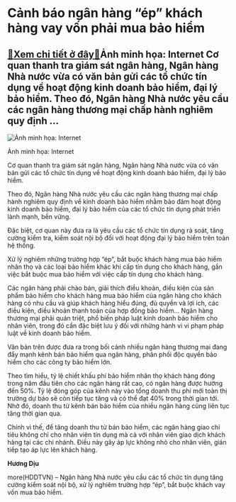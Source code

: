 Cảnh báo ngân hàng “ép” khách hàng vay vốn phải mua bảo hiểm
============================================================

[:gift:Xem chi tiết ở đây:gift:](https://hddtvn.com/canh-bao-ngan-hang-ep-khach-hang-vay-von-phai-mua-bao-hiem/)Ảnh minh họa: Internet Cơ quan thanh tra giám sát ngân hàng, Ngân hàng Nhà nước vừa có văn bản gửi các tổ chức tín dụng về hoạt động kinh doanh bảo hiểm, đại lý bảo hiểm. Theo đó, Ngân hàng Nhà nước yêu cầu các ngân hàng thương mại chấp hành nghiêm quy định …
-------------------------------------------------------------------------------------------------------------------------------------------------------------------------------------------------------------------------------------------------------------------





![Ảnh minh họa: Internet](https://hddtvn.com/wp-content/uploads/2021/01/3921_fed-rate-hikes-to-benefit-vnd-in-2019.jpg "Ảnh minh họa: Internet")


Ảnh minh họa: Internet



Cơ quan thanh tra giám sát ngân hàng, Ngân hàng Nhà nước vừa có văn bản gửi các tổ chức tín dụng về hoạt động kinh doanh bảo hiểm, đại lý bảo hiểm.


Theo đó, Ngân hàng Nhà nước yêu cầu các ngân hàng thương mại chấp hành nghiêm quy định về kinh doanh bảo hiểm nhằm bảo đảm hoạt động kinh doanh bảo hiểm, đại lý bảo hiểm của các tổ chức tín dụng phát triển lành mạnh, bền vững.


Đặc biệt, cơ quan này đưa ra là yêu cầu các tổ chức tín dụng rà soát, tăng cường kiểm tra, kiểm soát nội bộ đối với hoạt động đại lý bảo hiểm trên toàn hệ thống.


Xử lý nghiêm những trường hợp “ép”, bắt buộc khách hàng mua bảo hiểm nhân thọ và các loại bảo hiểm khác khi cấp tín dụng cho khách hàng, gắn việc bắt buộc mua bảo hiểm với việc cấp tín dụng cho khách hàng.


Các ngân hàng phải chào bán, giải thích điều khoản, điều kiện của sản phẩm bảo hiểm cho khách hàng mua bảo hiểm của ngân hàng cho khách hàng có nhu cầu và giúp khách hàng hiểu đúng, đủ quyền và lợi ích, các điều kiện, điều khoản thanh toán của hợp đồng bảo hiểm… Ngân hàng thương mại phải quán triệt, phổ biến pháp luật kinh doanh bảo hiểm cho nhân viên, trong đó cần đặc biệt lưu ý đối với những hành vi vi phạm pháp luật về kinh doanh bảo hiểm.


Văn bản trên được đưa ra trong bối cảnh nhiều ngân hàng thương mại đang đẩy mạnh kênh bán bảo hiểm qua ngân hàng, phân phối độc quyền bảo hiểm cho các công ty bảo hiểm lớn.


Theo tìm hiểu, tỷ lệ chiết khấu phí bảo hiểm nhân thọ khách hàng đóng trong năm đầu tiên cho các ngân hàng rất cao, có ngân hàng được hưởng đến 50%. Tỷ lệ đóng góp của kênh này vào tổng doanh thu phí mới toàn thị trường dự báo sẽ còn tiếp tục tăng và có thể đạt 40% trong thời gian tới. Nhờ đó, doanh thu từ kênh bán bảo hiểm của nhiều ngân hàng cũng liên tục tăng thời gian qua.


Chính vì thế, để tăng doanh thu từ bán bảo hiểm, các ngân hàng giao chỉ tiêu không chỉ cho nhân viên tín dụng mà cả với nhân viên giao dịch khách hàng tại các chi nhánh. Điều này gây áp lực không nhỏ cho nhân viên, gián tiếp tạo áp lực lên khách hàng.




**Hương Dịu**



more(HDDTVN) – Ngân hàng Nhà nước yêu cầu các tổ chức tín dụng tăng cường kiểm soát nội bộ, xử lý nghiêm trường hợp “ép”, bắt buộc khách vay vốn mua bảo hiểm.

